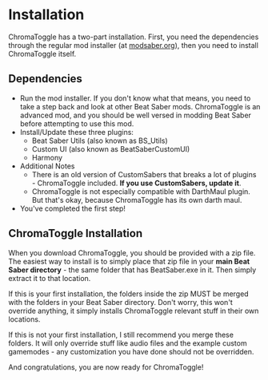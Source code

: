 # Installation

ChromaToggle has a two-part installation.  First, you need the dependencies through the regular mod installer (at [modsaber.org](https://www.modsaber.org/)), then you need to install ChromaToggle itself.

## Dependencies

* Run the mod installer.  If you don't know what that means, you need to take a step back and look at other Beat Saber mods.  ChromaToggle is an advanced mod, and you should be well versed in modding Beat Saber before attempting to use this mod.  
* Install/Update these three plugins:
  * Beat Saber Utils (also known as BS_Utils)
  * Custom UI (also known as BeatSaberCustomUI)
  * Harmony
* Additional Notes
  * There is an old version of CustomSabers that breaks a lot of plugins - ChromaToggle included.  **If you use CustomSabers, update it**.
  * ChromaToggle is not especially compatible with DarthMaul plugin.  But that's okay, because ChromaToggle has its own darth maul.
* You've completed the first step!

## ChromaToggle Installation

When you download ChromaToggle, you should be provided with a zip file.  The easiest way to install is to simply place that zip file in your **main Beat Saber directory** - the same folder that has BeatSaber.exe in it.  Then simply extract it to that location.

If this is your first installation, the folders inside the zip MUST be merged with the folders in your Beat Saber directory.  Don't worry, this won't override anything, it simply installs ChromaToggle relevant stuff in their own locations.

If this is not your first installation, I still recommend you merge these folders.  It will only override stuff like audio files and the example custom gamemodes - any customization you have done should not be overridden.

And congratulations, you are now ready for ChromaToggle!
